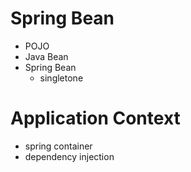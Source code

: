 # Spring Bean
- POJO
- Java Bean
- Spring Bean
	- singletone
# Application Context
- spring container
- dependency injection
